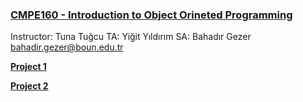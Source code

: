 ### [CMPE160 - Introduction to Object Orineted Programming](https://github.com/ArdaSaygan/CMPE160)

Instructor: Tuna Tuğcu
TA: Yiğit Yıldırım
SA: Bahadır Gezer bahadir.gezer@boun.edu.tr

[**Project 1**](https://github.com/ArdaSaygan/CMPE160/tree/main/Project1)

[**Project 2**](https://github.com/ArdaSaygan/CMPE160/tree/main/Project2)

